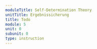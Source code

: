 ```yaml
---
moduleTitle: Self-Determination Theory
unitTitle: Ergebnissicherung
title: Todo
module: 5
unit: 0
subunit: 0
type: instruction
---
```


